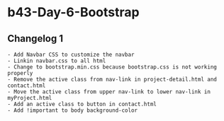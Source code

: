 # b43-Day-6-Bootstrap
## Changelog 1
    - Add Navbar CSS to customize the navbar
    - Linkin navbar.css to all html
    - Change to bootstrap.min.css because bootstrap.css is not working properly
    - Remove the active class from nav-link in project-detail.html and contact.html
    - Move the active class from upper nav-link to lower nav-link in myProject.html
    - Add an active class to button in contact.html
    - Add !important to body background-color
